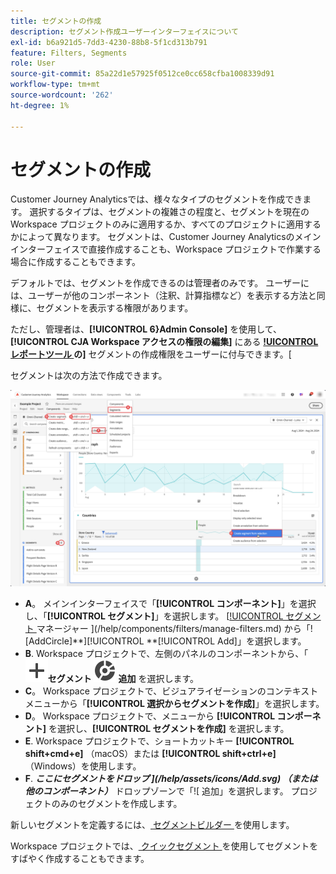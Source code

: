 ```yaml
---
title: セグメントの作成
description: セグメント作成ユーザーインターフェイスについて
exl-id: b6a921d5-7dd3-4230-88b8-5f1cd313b791
feature: Filters, Segments
role: User
source-git-commit: 85a22d1e57925f0512ce0cc658cfba1008339d91
workflow-type: tm+mt
source-wordcount: '262'
ht-degree: 1%

---
```


# セグメントの作成

Customer Journey Analyticsでは、様々なタイプのセグメントを作成できます。  選択するタイプは、セグメントの複雑さの程度と、セグメントを現在のWorkspace プロジェクトのみに適用するか、すべてのプロジェクトに適用するかによって異なります。 セグメントは、Customer Journey Analyticsのメインインターフェイスで直接作成することも、Workspace プロジェクトで作業する場合に作成することもできます。

デフォルトでは、セグメントを作成できるのは管理者のみです。 ユーザーには、ユーザーが他のコンポーネント（注釈、計算指標など）を表示する方法と同様に、セグメントを表示する権限があります。

ただし、管理者は、**[!UICONTROL 6}Admin Console]** を使用して、**[!UICONTROL CJA Workspace アクセスの権限の編集]** にある **[!UICONTROL レポートツール ](/help/technotes/access-control.md#user-level-access) の]** セグメントの作成権限をユーザーに付与できます。[

セグメントは次の方法で作成できます。

![ セグメントの作成方法 ](assets/create-filter.png)

* **A**。 メインインターフェイスで「**[!UICONTROL コンポーネント]**」を選択し、「**[!UICONTROL セグメント]**」を選択します。 [[!UICONTROL  セグメント ](/help/assets/icons/AddCircle.svg) マネージャー ](/help/components/filters/manage-filters.md) から「![AddCircle]**][!UICONTROL **[!UICONTROL Add]」を選択します。
* **B**. Workspace プロジェクトで、左側のパネルのコンポーネントから、「![ セグメント ](/help/assets/icons/Add.svg)**セグメント ![ に ](/help/assets/icons/Segmentation.svg) 追加** を選択します。
* **C**。 Workspace プロジェクトで、ビジュアライゼーションのコンテキストメニューから「**[!UICONTROL 選択からセグメントを作成]**」を選択します。
* **D**。 Workspace プロジェクトで、メニューから **[!UICONTROL コンポーネント]** を選択し、**[!UICONTROL セグメントを作成]** を選択します。
* **E**. Workspace プロジェクトで、ショートカットキー **[!UICONTROL shift+cmd+e]** （macOS）または **[!UICONTROL shift+ctrl+e]** （Windows）を使用します。
* **F**. ***ここにセグメントをドロップ ](/help/assets/icons/Add.svg) （または他のコンポーネント）*** ドロップゾーンで「![ 追加」を選択します。 プロジェクトのみのセグメントを作成します。

新しいセグメントを定義するには、[ セグメントビルダー ](/help/components/filters/filter-builder.md) を使用します。

Workspace プロジェクトでは、[ クイックセグメント ](/help/components/filters/quick-filters.md) を使用してセグメントをすばやく作成することもできます。
